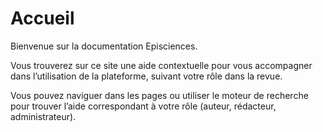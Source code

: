 # Accueil

Bienvenue sur la documentation Episciences.

Vous trouverez sur ce site une aide contextuelle pour vous accompagner dans l’utilisation de la plateforme, suivant votre rôle dans la revue.

Vous pouvez naviguer dans les pages ou utiliser le moteur de recherche pour trouver l’aide correspondant à votre rôle (auteur, rédacteur, administrateur).
